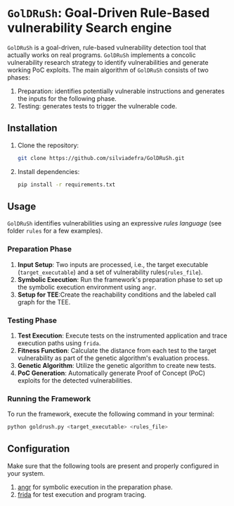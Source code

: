 # `GolDRuSh`: Goal-Driven Rule-Based vulnerability Search engine

`GolDRuSh` is a goal-driven, rule-based vulnerability detection tool that actually works on real programs.
`GolDRuSh` implements a concolic vulnerability research strategy to identify vulnerabilities and generate working PoC exploits.
The main algorithm of `GolDRuSh` consists of two phases:

1. Preparation: identifies potentially vulnerable instructions and generates the inputs for the following phase.
2. Testing: generates tests to trigger the vulnerable code.


## Installation

1. Clone the repository:

    ```bash
    git clone https://github.com/silviadefra/GolDRuSh.git
    ```

2. Install dependencies:

    ```bash
    pip install -r requirements.txt
    ```

## Usage

`GolDRuSh` identifies vulnerabilities using
an expressive *rules language* (see folder `rules` for a few examples).

### Preparation Phase

1. **Input Setup**: Two inputs are processed, i.e., the target executable (`target_executable`) and a set of
vulnerability rules(`rules_file`).
2. **Symbolic Execution**: Run the framework's preparation phase to set up the symbolic execution environment using `angr`.
3. **Setup for TEE**:Create the reachability conditions and
the labeled call graph for the TEE.

### Testing Phase

1. **Test Execution**: Execute tests on the instrumented application and trace execution paths using `frida`.
2. **Fitness Function**: Calculate the distance from each test to the target vulnerability as part of the genetic algorithm's evaluation process.
3. **Genetic Algorithm**: Utilize the genetic algorithm to create new tests.
4. **PoC Generation**: Automatically generate Proof of Concept (PoC) exploits for the detected vulnerabilities.

### Running the Framework

To run the framework, execute the following command in your terminal:

```bash
python goldrush.py <target_executable> <rules_file>
```

## Configuration

Make sure that the following tools are present and properly configured in your system.

1. [angr](https://github.com/angr) for symbolic execution in the preparation phase.
2. [frida](https://github.com/frida) for test execution and program tracing.